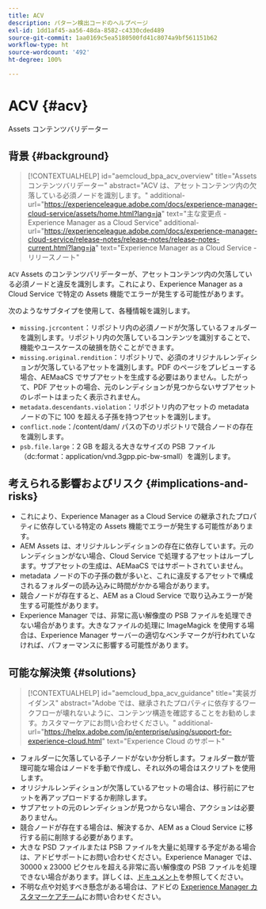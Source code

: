 ```yaml
---
title: ACV
description: パターン検出コードのヘルプページ
exl-id: 1dd1af45-aa56-48da-8582-c4330cded489
source-git-commit: 1aa0169c5ea5180500fd41c8074a9bf561151b62
workflow-type: ht
source-wordcount: '492'
ht-degree: 100%

---
```


# ACV {#acv}

Assets コンテンツバリデーター

## 背景 {#background}

>[!CONTEXTUALHELP]
>id="aemcloud_bpa_acv_overview"
>title="Assets コンテンツバリデーター"
>abstract="ACV は、アセットコンテンツ内の欠落している必須ノードを識別します。"
>additional-url="https://experienceleague.adobe.com/docs/experience-manager-cloud-service/assets/home.html?lang=ja" text="主な変更点 - Experience Manager as a Cloud Service"
>additional-url="https://experienceleague.adobe.com/docs/experience-manager-cloud-service/release-notes/release-notes/release-notes-current.html?lang=ja" text="Experience Manager as a Cloud Service - リリースノート"

`ACV` Assets のコンテンツバリデーターが、アセットコンテンツ内の欠落している必須ノードと違反を識別します。これにより、Experience Manager as a Cloud Service で特定の Assets 機能でエラーが発生する可能性があります。

次のようなサブタイプを使用して、各種情報を識別します。

* `missing.jcrcontent`：リポジトリ内の必須ノードが欠落しているフォルダーを識別します。リポジトリ内の欠落しているコンテンツを識別することで、機能やユースケースの破損を防ぐことができます。
* `missing.original.rendition`：リポジトリで、必須のオリジナルレンディションが欠落しているアセットを識別します。PDF のページをプレビューする場合、AEMaaCS でサブアセットを生成する必要はありません。したがって、PDF アセットの場合、元のレンディションが見つからないサブアセットのレポートはまったく表示されません。
* `metadata.descendants.violation`：リポジトリ内のアセットの metadata ノードの下に 100 を超える子孫を持つアセットを識別します。
* `conflict.node`：/content/dam/ パスの下のリポジトリで競合ノードの存在を識別します。
* `psb.file.large`：2 GB を超える大きなサイズの PSB ファイル（dc:format：application/vnd.3gpp.pic-bw-small）を識別します。

## 考えられる影響およびリスク {#implications-and-risks}

* これにより、Experience Manager as a Cloud Service の継承されたプロパティに依存している特定の Assets 機能でエラーが発生する可能性があります。
* AEM Assets は、オリジナルレンディションの存在に依存しています。元のレンディションがない場合、Cloud Service で処理するアセットはループします。サブアセットの生成は、AEMaaCS ではサポートされていません。
* metadata ノードの下の子孫の数が多いと、これに違反するアセットで構成されるフォルダーの読み込みに時間がかかる場合があります。
* 競合ノードが存在すると、AEM as a Cloud Service で取り込みエラーが発生する可能性があります。
* Experience Manager では、非常に高い解像度の PSB ファイルを処理できない場合があります。大きなファイルの処理に ImageMagick を使用する場合は、Experience Manager サーバーの適切なベンチマークが行われていなければ、パフォーマンスに影響する可能性があります。

## 可能な解決策 {#solutions}

>[!CONTEXTUALHELP]
>id="aemcloud_bpa_acv_guidance"
>title="実装ガイダンス"
>abstract="Adobe では、継承されたプロパティに依存するワークフローが壊れないように、コンテンツ構造を確認することをお勧めします。カスタマーケアにお問い合わせください。"
>additional-url="https://helpx.adobe.com/jp/enterprise/using/support-for-experience-cloud.html" text="Experience Cloud のサポート"

* フォルダーに欠落している子ノードがないか分析します。フォルダー数が管理可能な場合はノードを手動で作成し、それ以外の場合はスクリプトを使用します。
* オリジナルレンディションが欠落しているアセットの場合は、移行前にアセットを再アップロードするか削除します。
* サブアセットの元のレンディションが見つからない場合、アクションは必要ありません。
* 競合ノードが存在する場合は、解決するか、AEM as a Cloud Service に移行する前に削除する必要があります。
* 大きな PSD ファイルまたは PSB ファイルを大量に処理する予定がある場合は、アドビサポートにお問い合わせください。Experience Manager では、30000 x 23000 ピクセルを超える非常に高い解像度の PSB ファイルを処理できない場合があります。詳しくは、[ドキュメント](https://experienceleague.adobe.com/docs/experience-manager-65/assets/extending/best-practices-for-imagemagick.html?lang=ja)を参照してください。
* 不明な点や対処すべき懸念がある場合は、アドビの [Experience Manager カスタマーケアチーム](https://helpx.adobe.com/jp/enterprise/using/support-for-experience-cloud.html)にお問い合わせください。
